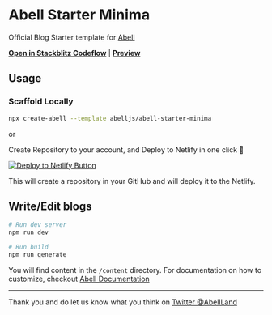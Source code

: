 # Abell Starter Minima

Official Blog Starter template for [Abell](https://github.com/abelljs/abell)


[**Open in Stackblitz Codeflow**](https://pr.new/github.com/abelljs/abell-starter-minima) | [**Preview**](https://abell-starter-minima.netlify.app)


## Usage

### Scaffold Locally

```sh
npx create-abell --template abelljs/abell-starter-minima
```

or

Create Repository to your account, and Deploy to Netlify in one click 🎉

[![Deploy to Netlify Button](https://www.netlify.com/img/deploy/button.svg)](https://app.netlify.com/start/deploy?repository=https://github.com/abelljs/abell-starter-minima)

This will create a repository in your GitHub and will deploy it to the Netlify.

## Write/Edit blogs


```sh
# Run dev server
npm run dev

# Run build
npm run generate
```

You will find content in the `/content` directory. For documentation on how to customize, checkout [Abell Documentation](https://abelljs.org)


---

Thank you and do let us know what you think on [Twitter @AbellLand](https://twitter.com/abellland)